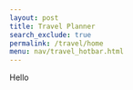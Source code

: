 ```yaml
---
layout: post 
title: Travel Planner
search_exclude: true
permalink: /travel/home
menu: nav/travel_hotbar.html
---
```

Hello